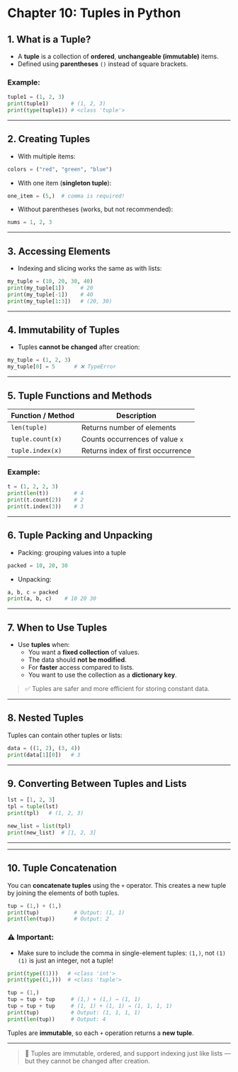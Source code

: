 # Chapter 10: Tuples in Python

## 1. What is a Tuple?
- A **tuple** is a collection of **ordered**, **unchangeable (immutable)** items.
- Defined using **parentheses** `()` instead of square brackets.

### Example:
```python
tuple1 = (1, 2, 3)
print(tuple1)       # (1, 2, 3)
print(type(tuple1)) # <class 'tuple'>
```

---

## 2. Creating Tuples
- With multiple items:
```python
colors = ("red", "green", "blue")
```

- With one item (**singleton tuple**):
```python
one_item = (5,)  # comma is required!
```

- Without parentheses (works, but not recommended):
```python
nums = 1, 2, 3
```

---

## 3. Accessing Elements
- Indexing and slicing works the same as with lists:
```python
my_tuple = (10, 20, 30, 40)
print(my_tuple[1])     # 20
print(my_tuple[-1])    # 40
print(my_tuple[1:3])   # (20, 30)
```

---

## 4. Immutability of Tuples
- Tuples **cannot be changed** after creation:
```python
my_tuple = (1, 2, 3)
my_tuple[0] = 5      # ❌ TypeError
```

---

## 5. Tuple Functions and Methods
| Function / Method   | Description                        |
|---------------------|------------------------------------|
| `len(tuple)`        | Returns number of elements         |
| `tuple.count(x)`    | Counts occurrences of value `x`    |
| `tuple.index(x)`    | Returns index of first occurrence  |

### Example:
```python
t = (1, 2, 2, 3)
print(len(t))        # 4
print(t.count(2))    # 2
print(t.index(3))    # 3
```

---

## 6. Tuple Packing and Unpacking
- Packing: grouping values into a tuple
```python
packed = 10, 20, 30
```

- Unpacking:
```python
a, b, c = packed
print(a, b, c)    # 10 20 30
```

---

## 7. When to Use Tuples
- Use **tuples** when:
  - You want a **fixed collection** of values.
  - The data should **not be modified**.
  - For **faster** access compared to lists.
  - You want to use the collection as a **dictionary key**.

> ✅ Tuples are safer and more efficient for storing constant data.

---

## 8. Nested Tuples
Tuples can contain other tuples or lists:
```python
data = ((1, 2), (3, 4))
print(data[1][0])   # 3
```

---

## 9. Converting Between Tuples and Lists
```python
lst = [1, 2, 3]
tpl = tuple(lst)
print(tpl)   # (1, 2, 3)

new_list = list(tpl)
print(new_list)  # [1, 2, 3]
```

---

---

## 10. Tuple Concatenation

You can **concatenate tuples** using the `+` operator. This creates a new tuple by joining the elements of both tuples.

```python
tup = (1,) + (1,)
print(tup)           # Output: (1, 1)
print(len(tup))      # Output: 2
```

### ⚠️ Important:
- Make sure to include the comma in single-element tuples: `(1,)`, not `(1)`  
  `(1)` is just an integer, not a tuple!

```python
print(type((1)))   # <class 'int'>
print(type((1,)))  # <class 'tuple'>
```

```python
tup = (1,)
tup = tup + tup     # (1,) + (1,) → (1, 1)
tup = tup + tup     # (1, 1) + (1, 1) → (1, 1, 1, 1)
print(tup)          # Output: (1, 1, 1, 1)
print(len(tup))     # Output: 4
```

Tuples are **immutable**, so each `+` operation returns a **new tuple**.

---


> 📌 Tuples are immutable, ordered, and support indexing just like lists — but they cannot be changed after creation.
